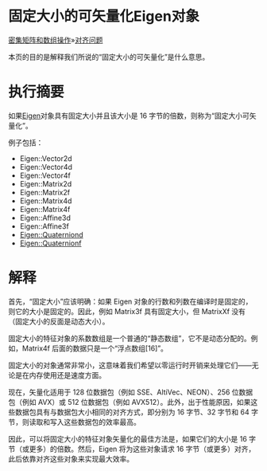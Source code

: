# 固定大小的可矢量化Eigen对象

[密集矩阵和数组操作](https://eigen.tuxfamily.org/dox/group__DenseMatrixManipulation__chapter.html)»[对齐问题](https://eigen.tuxfamily.org/dox/group__DenseMatrixManipulation__Alignement.html)

本页的目的是解释我们所说的“固定大小的可矢量化”是什么意思。

# 执行摘要

如果[Eigen](https://eigen.tuxfamily.org/dox/namespaceEigen.html)对象具有固定大小并且该大小是 16 字节的倍数，则称为“固定大小可矢量化”。

例子包括：

- Eigen::Vector2d
- Eigen::Vector4d
- Eigen::Vector4f
- Eigen::Matrix2d
- Eigen::Matrix2f
- Eigen::Matrix4d
- Eigen::Matrix4f
- Eigen::Affine3d
- Eigen::Affine3f
- [Eigen::Quaterniond](https://eigen.tuxfamily.org/dox/group__Geometry__Module.html#ga5daab8e66aa480465000308455578830)
- [Eigen::Quaternionf](https://eigen.tuxfamily.org/dox/group__Geometry__Module.html#ga66aa915a26d698c60ed206818c3e4c9b)

# 解释

首先，“固定大小”应该明确：如果 Eigen 对象的行数和列数在编译时是固定的，则它的大小是固定的。因此，例如 Matrix3f 具有固定大小，但 MatrixXf 没有（固定大小的反面是动态大小）。

固定大小的特征对象的系数数组是一个普通的“静态数组”，它不是动态分配的。例如，Matrix4f 后面的数据只是一个“浮点数组[16]”。

固定大小的对象通常非常小，这意味着我们希望以零运行时开销来处理它们——无论是在内存使用还是速度方面。

现在，矢量化适用于 128 位数据包（例如 SSE、AltiVec、NEON）、256 位数据包（例如 AVX）或 512 位数据包（例如 AVX512）。此外，出于性能原因，如果这些数据包具有与数据包大小相同的对齐方式，即分别为 16 字节、32 字节和 64 字节，则读取和写入这些数据包的效率最高。

因此，可以将固定大小的特征对象矢量化的最佳方法是，如果它们的大小是 16 字节（或更多）的倍数。然后，Eigen 将为这些对象请求 16 字节（或更多）对齐，此后依靠对齐这些对象来实现最大效率。